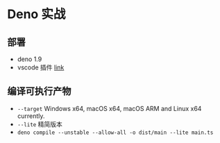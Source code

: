 # Deno 实战 
## 部署 
+ deno 1.9 
+ vscode 插件 [link](https://github.com/denoland/vscode_deno)

## 编译可执行产物 
+ `--target` Windows x64, macOS x64, macOS ARM and Linux x64 currently.
+ `--lite` 精简版本
+ `deno compile --unstable --allow-all -o dist/main --lite main.ts`